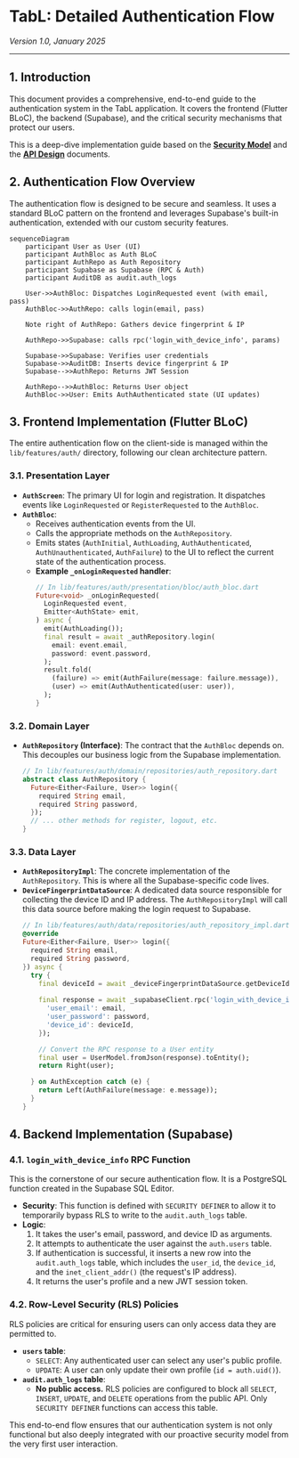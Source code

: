 # TabL: Detailed Authentication Flow
*Version 1.0, January 2025*

---

## 1. Introduction
This document provides a comprehensive, end-to-end guide to the authentication system in the TabL application. It covers the frontend (Flutter BLoC), the backend (Supabase), and the critical security mechanisms that protect our users.

This is a deep-dive implementation guide based on the **[Security Model](../SECURITY_MODEL.md)** and the **[API Design](../API_DESIGN.md)** documents.

## 2. Authentication Flow Overview
The authentication flow is designed to be secure and seamless. It uses a standard BLoC pattern on the frontend and leverages Supabase's built-in authentication, extended with our custom security features.

```mermaid
sequenceDiagram
    participant User as User (UI)
    participant AuthBloc as Auth BLoC
    participant AuthRepo as Auth Repository
    participant Supabase as Supabase (RPC & Auth)
    participant AuditDB as audit.auth_logs

    User->>AuthBloc: Dispatches LoginRequested event (with email, pass)
    AuthBloc->>AuthRepo: calls login(email, pass)
    
    Note right of AuthRepo: Gathers device fingerprint & IP
    
    AuthRepo->>Supabase: calls rpc('login_with_device_info', params)
    
    Supabase->>Supabase: Verifies user credentials
    Supabase->>AuditDB: Inserts device fingerprint & IP
    Supabase-->>AuthRepo: Returns JWT Session
    
    AuthRepo-->>AuthBloc: Returns User object
    AuthBloc->>User: Emits AuthAuthenticated state (UI updates)
```

## 3. Frontend Implementation (Flutter BLoC)

The entire authentication flow on the client-side is managed within the `lib/features/auth/` directory, following our clean architecture pattern.

### 3.1. Presentation Layer
-   **`AuthScreen`**: The primary UI for login and registration. It dispatches events like `LoginRequested` or `RegisterRequested` to the `AuthBloc`.
-   **`AuthBloc`**:
    -   Receives authentication events from the UI.
    -   Calls the appropriate methods on the `AuthRepository`.
    -   Emits states (`AuthInitial`, `AuthLoading`, `AuthAuthenticated`, `AuthUnauthenticated`, `AuthFailure`) to the UI to reflect the current state of the authentication process.
    -   **Example `_onLoginRequested` handler**:
        ```dart
        // In lib/features/auth/presentation/bloc/auth_bloc.dart
        Future<void> _onLoginRequested(
          LoginRequested event,
          Emitter<AuthState> emit,
        ) async {
          emit(AuthLoading());
          final result = await _authRepository.login(
            email: event.email,
            password: event.password,
          );
          result.fold(
            (failure) => emit(AuthFailure(message: failure.message)),
            (user) => emit(AuthAuthenticated(user: user)),
          );
        }
        ```

### 3.2. Domain Layer
-   **`AuthRepository` (Interface)**: The contract that the `AuthBloc` depends on. This decouples our business logic from the Supabase implementation.
    ```dart
    // In lib/features/auth/domain/repositories/auth_repository.dart
    abstract class AuthRepository {
      Future<Either<Failure, User>> login({
        required String email,
        required String password,
      });
      // ... other methods for register, logout, etc.
    }
    ```

### 3.3. Data Layer
-   **`AuthRepositoryImpl`**: The concrete implementation of the `AuthRepository`. This is where all the Supabase-specific code lives.
-   **`DeviceFingerprintDataSource`**: A dedicated data source responsible for collecting the device ID and IP address. The `AuthRepositoryImpl` will call this data source before making the login request to Supabase.
    ```dart
    // In lib/features/auth/data/repositories/auth_repository_impl.dart
    @override
    Future<Either<Failure, User>> login({
      required String email,
      required String password,
    }) async {
      try {
        final deviceId = await _deviceFingerprintDataSource.getDeviceId();
        
        final response = await _supabaseClient.rpc('login_with_device_info', params: {
          'user_email': email,
          'user_password': password,
          'device_id': deviceId,
        });

        // Convert the RPC response to a User entity
        final user = UserModel.fromJson(response).toEntity();
        return Right(user);

      } on AuthException catch (e) {
        return Left(AuthFailure(message: e.message));
      }
    }
    ```

## 4. Backend Implementation (Supabase)

### 4.1. `login_with_device_info` RPC Function
This is the cornerstone of our secure authentication flow. It is a PostgreSQL function created in the Supabase SQL Editor.

-   **Security**: This function is defined with `SECURITY DEFINER` to allow it to temporarily bypass RLS to write to the `audit.auth_logs` table.
-   **Logic**:
    1.  It takes the user's email, password, and device ID as arguments.
    2.  It attempts to authenticate the user against the `auth.users` table.
    3.  If authentication is successful, it inserts a new row into the `audit.auth_logs` table, which includes the `user_id`, the `device_id`, and the `inet_client_addr()` (the request's IP address).
    4.  It returns the user's profile and a new JWT session token.

### 4.2. Row-Level Security (RLS) Policies
RLS policies are critical for ensuring users can only access data they are permitted to.

-   **`users` table**:
    -   `SELECT`: Any authenticated user can select any user's public profile.
    -   `UPDATE`: A user can only update their own profile (`id = auth.uid()`).
-   **`audit.auth_logs` table**:
    -   **No public access.** RLS policies are configured to block all `SELECT`, `INSERT`, `UPDATE`, and `DELETE` operations from the public API. Only `SECURITY DEFINER` functions can access this table.

This end-to-end flow ensures that our authentication system is not only functional but also deeply integrated with our proactive security model from the very first user interaction.
